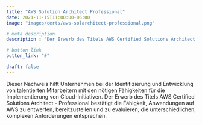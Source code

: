 ```yaml
---
title: "AWS Solution Architect Professional"
date: 2021-11-15T11:00:00+06:00
image: "images/certs/aws-solarchitect-professional.png"

# meta description
description : "Der Erwerb des Titels AWS Certified Solutions Architect - Professional bestätigt die Fähigkeit, Anwendungen auf AWS zu entwerfen, bereitzustellen und zu evaluieren, die unterschiedlichen, komplexen Anforderungen entsprechen."

# button link
button_link: "#"

draft: false
---
```



Dieser Nachweis hilft Unternehmen bei der Identifizierung und Entwicklung von talentierten Mitarbeitern mit den nötigen Fähigkeiten für die Implementierung von Cloud-Initiativen. Der Erwerb des Titels AWS Certified Solutions Architect - Professional bestätigt die Fähigkeit, Anwendungen auf AWS zu entwerfen, bereitzustellen und zu evaluieren, die unterschiedlichen, komplexen Anforderungen entsprechen.
